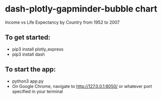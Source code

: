 # dash-plotly-gapminder-bubble chart
Income vs Life Expectancy by Country from 1952 to 2007

## To get started:
- pip3 install plotly_express
- pip3 install dash


## To start the app: 
- python3 app.py 
- On Google Chrome, navigate to http://127.0.0.1:8050/ or whatever port specified in your terminal

